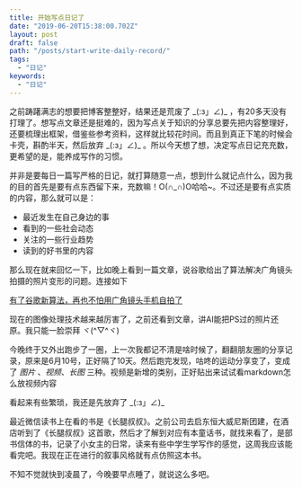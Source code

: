```yaml
---
title: 开始写点日记了
date: "2019-06-20T15:38:00.702Z"
layout: post
draft: false
path: "/posts/start-write-daily-record/"
tags:
  - "日记"
keywords:
  - "日记"
---
```


之前踌躇满志的想要把博客整整好，结果还是荒废了 \_(:з」∠)\_ ，有20多天没有打理了。想写点文章还是挺难的，因为写点关于知识的分享总要先把内容整理好，还要梳理出框架，借鉴些参考资料，这样就比较花时间。而且到真正下笔的时候会卡壳，斟酌半天，然后放弃 \_(:з」∠)\_ 。所以今天想了想，决定写点日记充充数，更希望的是，能养成写作的习惯。

并非是要每日一篇写严格的日记，就打算随意一点，想到什么就记点什么，因为我的目的首先是要有点东西留下来，充数嘛！O(∩_∩)O哈哈~。不过还是要有点实质的内容，那么就可以是：

* 最近发生在自己身边的事
* 看到的一些社会动态
* 关注的一些行业趋势
* 读到的好书里的内容

那么现在就来回忆一下，比如晚上看到一篇文章，说谷歌给出了算法解决广角镜头拍摄的照片变形的问题。连接如下

[有了谷歌新算法，再也不怕用广角镜头手机自拍了](http://www.jintiankansha.me/t/QMdOjUoDdk)

现在的图像处理技术越来越厉害了，之前还看到文章，讲AI能把PS过的照片还原。我只能一脸崇拜 ヾ(^▽^ヾ)

今晚终于又外出跑步了一圈，上一次我都记不清是啥时候了，翻翻朋友圈的分享记录，原来是6月10号，正好隔了10天。然后跑完发现，咕咚的运动分享变了，变成了 *图片* 、*视频*、*长图* 三种。视频是新增的类别，正好贴出来试试看markdown怎么放视频内容

看起来有些繁琐，我还是先放弃了 \_(:з」∠)\_

最近微信读书上在看的书是《长腿叔叔》。之前公司去启东恒大威尼斯团建，在酒店听到了《长腿叔叔》这首歌，然后才了解到对应有本童话书，就找来看了，是部书信体的书，记录了小女主的日常，读来有些中学生学写作的感觉，这周我应该能看完吧。我现在正在进行的叙事风格就有点仿照这本书。

不知不觉就快到凌晨了，今晚要早点睡了，就说这么多吧。
